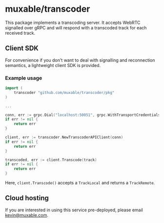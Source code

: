 # muxable/transcoder

This package implements a transcoding server. It accepts WebRTC signalled over gRPC and will respond with a transcoded track for each received track.

## Client SDK

For convenience if you don't want to deal with signalling and reconnection semantics, a lightweight client SDK is provided.

### Example usage

```go
import (
	transcoder "github.com/muxable/transcoder/pkg"
)

...

conn, err := grpc.Dial("localhost:50051", grpc.WithTransportCredentials(insecure.NewCredentials()))
if err != nil {
    return err
}

client, err := transcoder.NewTranscoderAPIClient(conn)
if err != nil {
    return err
}

transcoded, err := client.Transcode(track)
if err != nil {
    return err
}
```

Here, `client.Transcode()` accepts a `TrackLocal` and returns a `TrackRemote`.

## Cloud hosting

If you are interested in using this service pre-deployed, please email kevin@muxable.com.
